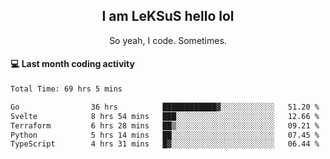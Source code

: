 <h2 align="center">I am LeKSuS hello lol</h2>
<p align="center">So yeah, I code. Sometimes.</p>

#### :computer: Last month coding activity
<!--START_SECTION:waka-->

```txt
Total Time: 69 hrs 5 mins

Go                36 hrs          ████████████▓░░░░░░░░░░░░   51.20 %
Svelte            8 hrs 54 mins   ███░░░░░░░░░░░░░░░░░░░░░░   12.66 %
Terraform         6 hrs 28 mins   ██▒░░░░░░░░░░░░░░░░░░░░░░   09.21 %
Python            5 hrs 14 mins   ██░░░░░░░░░░░░░░░░░░░░░░░   07.45 %
TypeScript        4 hrs 31 mins   █▓░░░░░░░░░░░░░░░░░░░░░░░   06.44 %
```

<!--END_SECTION:waka-->
